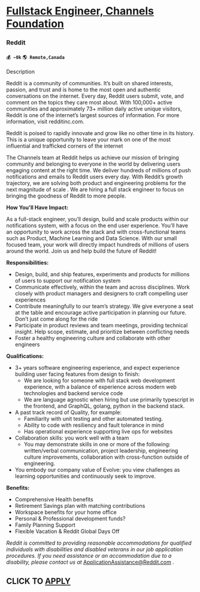 # [Fullstack Engineer, Channels Foundation](https://www.remotewlb.com/apply/fullstack-engineer-channels-foundation)  
### Reddit  
#### `💰 ~0k` `🌎 Remote,Canada`  

Description

Reddit is a community of communities. It’s built on shared interests, passion, and trust and is home to the most open and authentic conversations on the internet. Every day, Reddit users submit, vote, and comment on the topics they care most about. With 100,000+ active communities and approximately 73+ million daily active unique visitors, Reddit is one of the internet’s largest sources of information. For more information, visit redditinc.com.

Reddit is poised to rapidly innovate and grow like no other time in its history. This is a unique opportunity to leave your mark on one of the most influential and trafficked corners of the internet

The Channels team at Reddit helps us achieve our mission of bringing community and belonging to everyone in the world by delivering users engaging content at the right time. We deliver hundreds of millions of push notifications and emails to Reddit users every day. With Reddit’s growth trajectory, we are solving both product and engineering problems for the next magnitude of scale . We are hiring a full stack engineer to focus on bringing the goodness of Reddit to more people.

 **How You'll Have Impact:**

As a full-stack engineer, you’ll design, build and scale products within our notifications system, with a focus on the end user experience. You’ll have an opportunity to work across the stack and with cross-functional teams such as Product, Machine Learning and Data Science. With our small focused team, your work will directly impact hundreds of millions of users around the world. Join us and help build the future of Reddit!

 **Responsibilities:**

  * Design, build, and ship features, experiments and products for millions of users to support our notification system
  * Communicate effectively, within the team and across disciplines. Work closely with product managers and designers to craft compelling user experiences
  * Contribute meaningfully to our team’s strategy. We give everyone a seat at the table and encourage active participation in planning our future. Don’t just come along for the ride
  * Participate in product reviews and team meetings, providing technical insight. Help scope, estimate, and prioritize between conflicting needs
  * Foster a healthy engineering culture and collaborate with other engineers

 **Qualifications:**

  * 3+ years software engineering experience, and expect experience building user facing features from design to finish:
    * We are looking for someone with full stack web development experience, with a balance of experience across modern web technologies and backend service code
    * We are language agnostic when hiring but use primarily typescript in the frontend, and GraphQL, golang, python in the backend stack.
  * A past track record of Quality, for example:
    * Familiarity with unit testing and other automated testing. 
    * Ability to code with resiliency and fault tolerance in mind
    * Has operational experience supporting live ops for websites
  * Collaboration skills: you work well with a team
    * You may demonstrate skills in one or more of the following: written/verbal communication, project leadership, engineering culture improvements, collaboration with cross-function outside of engineering.
  * You embody our company value of Evolve: you view challenges as learning opportunities and continuously seek to improve. 

**Benefits:**

  * Comprehensive Health benefits
  * Retirement Savings plan with matching contributions
  * Workspace benefits for your home office
  * Personal & Professional development funds?
  * Family Planning Support
  * Flexible Vacation & Reddit Global Days Off

_Reddit is committed to providing reasonable accommodations for qualified individuals with disabilities and disabled veterans in our job application procedures. If you need assistance or an accommodation due to a disability, please contact us at_ ApplicationAssistance@Reddit.com _._

  
## CLICK TO [APPLY](https://www.remotewlb.com/apply/fullstack-engineer-channels-foundation)

